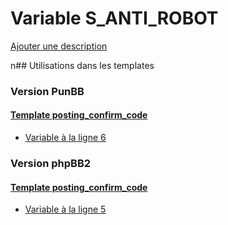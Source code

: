 # Variable S_ANTI_ROBOT
[Ajouter une description](https://fa-tvars.appspot.com/S_ANTI_ROBOT)

n## Utilisations dans les templates

### Version PunBB

#### [Template posting_confirm_code](punbb/posting_confirm_code.md)
* [Variable à la ligne 6](../punbb/posting_confirm_code.tpl#L6)

### Version phpBB2

#### [Template posting_confirm_code](subsilver/posting_confirm_code.md)
* [Variable à la ligne 5](../subsilver/posting_confirm_code.tpl#L5)